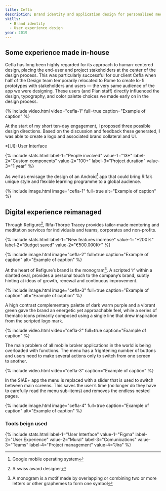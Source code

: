 ```yaml
---
title: Cefla
description: Brand identity and application design for personalised meditation service.
skills:
  - Brand identity
  - User experience design
year: 2019
---
```


## Some experience made in-house

Cefla has long been highly regarded for its approach to human-centered design, placing the end-user and project stakeholders at the center of the design process. This was particularly successful for our client Cefla when half of the Design team temporarily relocated to Rome to create lo-fi prototypes with stakeholders and users — the very same audience of the app we were designing. These users (and Plan staff) directly influenced the design, typography, and color palette choices we made early on in the design process.

{% include video.html video="cefla-1" full=true caption="Example of caption" %}

At the start of my short ten-day engagement, I proposed three possible design directions. Based on the discussion and feedback these generated, I was able to create a logo and associated brand collateral and UI.

*[UI]: User Interface

{% include stats.html label-1="People involved" value-1="13+" label-2="Custom components" value-2="100+" label-3="Project duration" value-3="1 year" %}

As well as envisage the design of an Android[^1] app that could bring Rifa’s unique style and flexible learning programme to a global audience.

[^1]: Google mobile operating system

{% include image.html image="cefla-1" full=true alt="Example of caption" %}

## Digital experience reimanaged

Through Refigure[^2], Rifa-Thorpe Tracey provides tailor-made mentoring and meditation services for individuals and teams, corporates and non-profits.

[^2]: A swiss award designer

{% include stats.html label-1="New features increase" value-1="+200%" label-2="Budget saved" value-2="€500.000K+" %}

{% include image.html image="cefla-2" full=true caption="Example of caption" alt="Example of caption" %}

At the heart of Refigure’s brand is the monogram[^3]. A scripted ‘r’ within a slanted oval, provides a personal touch to the company’s brand, subtly hinting at ideas of growth, renewal and continuous improvement.

[^3]: A monogram is a motif made by overlapping or combining two or more letters or other graphemes to form one symbol

{% include image.html image="cefla-3" full=true caption="Example of caption" alt="Example of caption" %}

A high contrast complementary palette of dark warm purple and a vibrant green gave the brand an energetic yet approachable feel, while a series of thematic icons primarily composed using a single line that drew inspiration from the scripted logo mark.

{% include video.html video="cefla-2" full=true caption="Example of caption" %}

The main problem of all mobile broker applications in the world is being overloaded with functions. The menu has a frightening number of buttons and users need to make several actions only to switch from one screen to another.

{% include video.html video="cefla-3" caption="Example of caption" %}

In the SIAE+ app the menu is replaced with a slider that is used to switch between main screens. This saves the user’s time (no longer do they have to carefully read the menu sub-items) and removes the endless nested pages.

{% include image.html image="cefla-4" full=true caption="Example of caption" alt="Example of caption" %}

### Tools beign used

{% include stats.html label-1="User Interface" value-1="Figma" label-2="User Experience" value-2="Mural" label-3="Comunications" value-3="Teams" label-4="Project management" value-4="Jira" %}